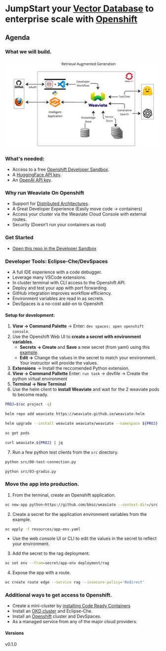 # JumpStart your [Vector Database](https://weaviate.io/) to enterprise scale with [Openshift](httos://okd.io)

## Agenda

### What we will build.
![rag-demo](images/retrieval-augmented-generation.jpg "retrieval augmented generative search")

### What's needed:
- Access to a free [Openshift Developer Sandbox](https://developers.redhat.com/developer-sandbox).
- A [HuggingFace API key](https://huggingface.co/settings/tokens).
- An [OpenAI API key](https://platform.openai.com/account/api-keys).

### Why run Weaviate On Openshift
- Support for [Distributed Architectures](https://weaviate.io/developers/weaviate/concepts/replication-architecture).
- A Great Developer Experience (Easily move code -> containers)
- Access your cluster via the Weaviate Cloud Console with external routes.
- Security (Doesn't run your containers as root)

### Get Started
- [Open this repo in the Developer Sandbox](https://workspaces.openshift.com/f?url=https://github.com/bkoz/weaviate)

### Developer Tools: Eclipse-Che/DevSpaces
- A full IDE experience with a code debugger.
- Leverage many VSCode extensions.
- In cluster terminal with CLI access to the Openshift API.
- Deploy and test your app with port forwarding.
- GitHub integration improves workflow efficiency.
- Environment variables are read in as secrets.
- DevSpaces is a no-cost add-on to Openshift

#### Setup for development: 
1. **View -> Command Palette** -> Enter: `dev spaces: open openshift console`.
2. Use the Openshift Web UI to **create a secret with environment variables**.
   * **Secrets -> Create** and **Save** a new secret (from yaml) using this [example](resources/che-env.yaml).
   * **Edit ->** Change the values in the secret to match your environment. Your instructor will provide the values.
3. **Extensions** -> Install the reccomended Python extension.
4. **View -> Command Pallette** Enter: `run task` -> devfile -> Create the python virtual environment
5. **Terminal -> New Terminal**
6. Use the helm client to **install Weaviate** and wait for the 2 weaviate pods to become ready.
```bash
PROJ=$(oc project -q)
```
```bash
helm repo add weaviate https://weaviate.github.io/weaviate-helm
```
```bash
helm upgrade --install weaviate weaviate/weaviate --namespace ${PROJ} --values ./values.yaml
```
```bash
oc get pods
```
```bash
curl weaviate.${PROJ} | jq
```
7. Run a few python test clients from the `src` directory.
```bash
python src/00-test-connection.py
```
```bash
python src/03-gradio.py
```

### Move the app into production.
1. From the terminal, create an Openshift application.
```bash
oc new-app python~https://github.com/bkoz/weaviate --context-dir=/src --name=rag
```

2. Create a secret for the application environment variables from the example.
```bash
oc apply -f resources/app-env.yaml
```
  * Use the web console UI or CLI to edit the values in the secret to reflect your environment.

3. Add the secret to the rag deployment.
```bash
oc set env --from=secret/app-env deployment/rag
```

4. Expose the app with a route.
```bash
oc create route edge --service rag --insecure-policy='Redirect'
```

### Additional ways to get access to Openshift.
- Create a mini-cluster by [installing Code Ready Containers](https://www.okd.io/crc/)
- Install an [OKD cluster](https://www.okd.io/installation/) and Eclipse-Che.
- Install an [Openshift](https://www.redhat.com/en/technologies/cloud-computing/openshift) cluster and DevSpaces.
- As a managed service from any of the major cloud providers.

#### Versions
v0.1.0
